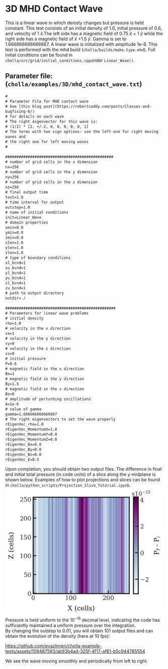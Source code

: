 # 3D MHD Contact Wave
This is a linear wave in which denisty changes but pressure is held constant. This test consists of an initial density of 1.0, initial pressure of 0.6, and velocity of 1 $\hat{x}$.The left side has a magnetic field of 0.75 $\hat{x}$ + 1 $\hat{y}$ while the right side has a magnetic field of  $\hat{x}$ +1.5 $\hat{y}$. Gamma is set to 1.666666666666667. A linear wave is initialized with amplitude 1e-6. This test is performed with the mhd build (`cholla/builds/make.type.mhd`). Full initial conditions can be found in `cholla/src/grid/initial_conditions.cpp`under `Linear_Wave()`. 

## Parameter file: (`cholla/examples/3D/mhd_contact_wave.txt`)
```
#
# Parameter File for MHD contact wave
# See [this blog post](https://robertcaddy.com/posts/Classes-and-bugfixing-6/)
# for details on each wave
# The right eigenvector for this wave is:
# (1/2) * [2, +/-2, 0, 0, 0, 0, 0, 1]
# The terms with two sign options: use the left one for right moving waves and
# the right one for left moving waves
#

################################################
# number of grid cells in the x dimension
nx=256
# number of grid cells in the y dimension
ny=256
# number of grid cells in the z dimension
nz=256
# final output time
tout=1.0
# time interval for output
outstep=1.0
# name of initial conditions
init=Linear_Wave
# domain properties
xmin=0.0
ymin=0.0
zmin=0.0
xlen=1.0
ylen=1.0
zlen=1.0
# type of boundary conditions
xl_bcnd=1
xu_bcnd=1
yl_bcnd=1
yu_bcnd=1
zl_bcnd=1
zu_bcnd=1
# path to output directory
outdir=./

#################################################
# Parameters for linear wave problems
# initial density
rho=1.0
# velocity in the x direction
vx=1
# velocity in the y direction
vy=0
# velocity in the z direction
vz=0
# initial pressure
P=0.6
# magnetic field in the x direction
Bx=1
# magnetic field in the y direction
By=1.5
# magnetic field in the z direction
Bz=0
# amplitude of perturbing oscillations
A=1e-6
# value of gamma
gamma=1.666666666666667
# The right eigenvectors to set the wave properly
rEigenVec_rho=1.0
rEigenVec_MomentumX=1.0
rEigenVec_MomentumY=0.0
rEigenVec_MomentumZ=0.0
rEigenVec_Bx=0.0
rEigenVec_By=0.0
rEigenVec_Bz=0.0
rEigenVec_E=0.5
```
Upon completion, you should obtain two output files. The difference in final and initial total pressure (in code units) of a slice along the y-midplane is shown below. Examples of how to plot projections and slices can be found in `cholla/python_scripts/Projection_Slice_Tutorial.ipynb`.  
<img src="./images/mhd-contact-wave_pressure_xz.png" alt="A 2D histogram showing the pressure difference between initial and final pressures of cells in the z direction vs cells in x direction. The pressure difference is on the order of 10^-15." width="1200" />  
Pressure is held uniform to the $10^{-15}$ decimal level, indicating the code has sufficiently maintained a uniform pressure over the integration.  
By changing the outstep to 0.01, you will obtain 101 output files and can obtain the evolution of the density (here at 10 fps):  

https://github.com/evazlimen/cholla-example-tests/assets/109487593/ab93b4ad-325f-4f17-af61-b5c944785554

We see the wave moving smoothly and periodically from left to right. 

